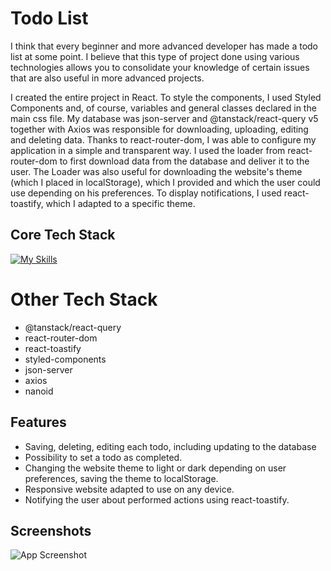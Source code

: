 # Todo List

I think that every beginner and more advanced developer has made a todo list at some point. I believe that this type of project done using various technologies allows you to consolidate your knowledge of certain issues that are also useful in more advanced projects.

I created the entire project in React. To style the components, I used Styled Components and, of course, variables and general classes declared in the main css file. My database was json-server and @tanstack/react-query v5 together with Axios was responsible for downloading, uploading, editing and deleting data. Thanks to react-router-dom, I was able to configure my application in a simple and transparent way. I used the loader from react-router-dom to first download data from the database and deliver it to the user. The Loader was also useful for downloading the website's theme (which I placed in localStorage), which I provided and which the user could use depending on his preferences. To display notifications, I used react-toastify, which I adapted to a specific theme.

## Core Tech Stack

[![My Skills](https://skillicons.dev/icons?i=js,react,html,css)](https://skillicons.dev)

# Other Tech Stack

- @tanstack/react-query
- react-router-dom
- react-toastify
- styled-components
- json-server
- axios
- nanoid

## Features

- Saving, deleting, editing each todo, including updating to the database
- Possibility to set a todo as completed.
- Changing the website theme to light or dark depending on user preferences, saving the theme to localStorage.
- Responsive website adapted to use on any device.
- Notifying the user about performed actions using react-toastify.

## Screenshots

![App Screenshot](https://i.imgur.com/bYs0pG3.png)
<br>
